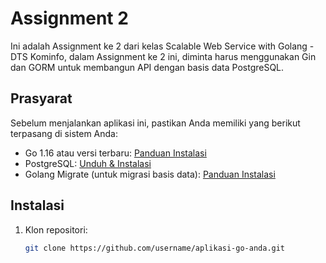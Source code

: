# Assignment 2

Ini adalah Assignment ke 2 dari kelas Scalable Web Service with Golang - DTS Kominfo, dalam Assignment ke 2 ini, diminta harus menggunakan Gin dan GORM untuk membangun API dengan basis data PostgreSQL.

## Prasyarat

Sebelum menjalankan aplikasi ini, pastikan Anda memiliki yang berikut terpasang di sistem Anda:

- Go 1.16 atau versi terbaru: [Panduan Instalasi](https://golang.org/doc/install)
- PostgreSQL: [Unduh & Instalasi](https://www.postgresql.org/download/)
- Golang Migrate (untuk migrasi basis data): [Panduan Instalasi](https://github.com/golang-migrate/migrate/tree/master/cmd/migrate)

## Instalasi

1. Klon repositori:

   ```bash
   git clone https://github.com/username/aplikasi-go-anda.git

